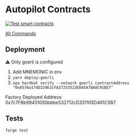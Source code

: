 # Autopilot Contracts

[![Test smart contracts](https://github.com/pcaversaccio/hardhat-project-template-ts/actions/workflows/test-contracts.yml/badge.svg)](https://github.com/pcaversaccio/hardhat-project-template-ts/actions/workflows/test-contracts.yml)

[All Commands](./README-ALL-COMMANDS.md)

## Deployment

:warning: Only goerli is configured

1. Add MNEMONIC in env
2. `yarn deploy:goerli`
3. `npx hardhat verify --network goerli contractAddress "0x0576a174D229E3cFA37253523E645A78A0C91B57"`

Factory Deployed Address: 0x7c7FBb99431050bbbe532712cD331105D461C5B7

## Tests

`forge test`
